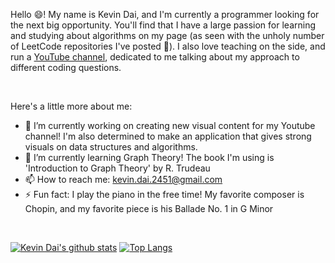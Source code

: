 <!--
**kevindai777/kevindai777** is a ✨ _special_ ✨ repository because its `README.md` (this file) appears on your GitHub profile.

Here are some ideas to get you started:

- 🔭 I’m currently working on ...
- 🌱 I’m currently learning ...
- 👯 I’m looking to collaborate on ...
- 📫 How to reach me: ...
- ⚡ Fun fact: ...
-->

Hello 😄! My name is Kevin Dai, and I'm currently a programmer looking for the next big opportunity. You'll find that I have a large passion for learning and studying about algorithms on my page (as seen with the unholy number of LeetCode repositories I've posted 🤔). I also love teaching on the side, and run a [YouTube channel](https://www.youtube.com/channel/UCbYIqMHpAuKkUz3Z--KJHqQ), dedicated to me talking about my approach to different coding questions.

<br>

Here's a little more about me:
- 🔭 I’m currently working on creating new visual content for my Youtube channel! I'm also determined to make an application that gives strong visuals on data structures and algorithms.
- 🌱 I’m currently learning Graph Theory! The book I'm using is 'Introduction to Graph Theory' by R. Trudeau
- 📫 How to reach me: kevin.dai.2451@gmail.com
- ⚡ Fun fact: I play the piano in the free time! My favorite composer is Chopin, and my favorite piece is his Ballade No. 1 in G Minor

<br>

[![Kevin Dai's github stats](https://github-readme-stats.vercel.app/api?username=kevindai777&show_icons=true&line_height=21&show_icons=true&theme=vue)](https://github.com/anuraghazra/github-readme-stats)
[![Top Langs](https://github-readme-stats.vercel.app/api/top-langs/?username=kevindai777&show_icons=true&layout=compact&theme=vue)](https://github.com/anuraghazra/github-readme-stats)
